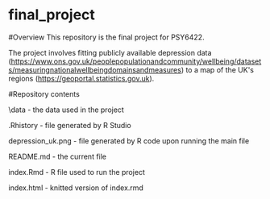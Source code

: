 # final_project

#Overview
This repository is the final project for PSY6422. 

The project involves fitting publicly available depression data (https://www.ons.gov.uk/peoplepopulationandcommunity/wellbeing/datasets/measuringnationalwellbeingdomainsandmeasures) to a map of the UK's regions (https://geoportal.statistics.gov.uk). 

#Repository contents

\data - the data used in the project

.Rhistory - file generated by R Studio

depression_uk.png - file generated by R code upon running the main file

README.md - the current file

index.Rmd - R file used to run the project

index.html - knitted version of index.rmd
